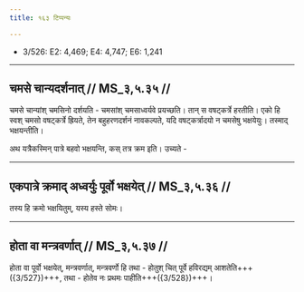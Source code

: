 ```yaml
---
title: १६३ टिप्पन्यः

---
```

- 3/526: E2: 4,469; E4: 4,747; E6: 1,241

____________________________________________


## चमसे चान्यदर्शनात् // MS_३,५.३५ //

चमसे चान्यांश् चमसिनो दर्शयति - चमसांश् चमसाध्वर्यवे प्रयच्छति। तान् स वषट्कर्त्रे हरतीति। एको हि स्वश् चमसो वषट्कर्त्रे ह्रियते, तेन बहुहरणदर्शनं नावकल्पते, यदि वषट्कर्त्रादयो न चमसेषु भक्षयेयुः। तस्माद् भक्षयन्तीति।

अथ यत्रैकस्मिन् पात्रे बहवो भक्षयन्ति, कस् तत्र क्रम इति। उच्यते -

____________________________________________


## एकपात्रे क्रमाद् अध्वर्युः पूर्वो भक्षयेत् // MS_३,५.३६ //

तस्य हि क्रमो भक्षयितुम्, यस्य हस्ते सोमः।


____________________________________________


## होता वा मन्त्रवर्णात् // MS_३,५.३७ //

होता वा पूर्वो भक्षयेत्, मन्त्रवर्णात्, मन्त्रवर्णो हि तथा - होतुश् चित् पूर्वे हविरद्यम् आशतेति+++({3/527})+++, तथा - होतेव नः प्रथमः पाहीति+++({3/528})+++।
